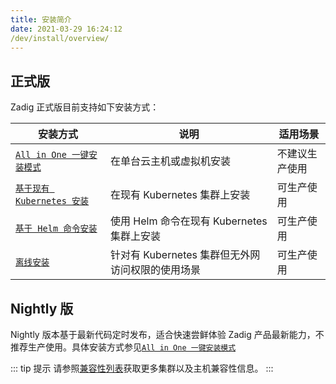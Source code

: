 ```yaml
---
title: 安装简介
date: 2021-03-29 16:24:12
/dev/install/overview/
---
```


## 正式版

Zadig 正式版目前支持如下安装方式：

| 安装方式 | 说明 | 适用场景 |
|-------- | ---- |--------|
| [`All in One 一键安装模式`](/dev/install/all-in-one/) | 在单台云主机或虚拟机安装 | 不建议生产使用 |
| [`基于现有 Kubernetes 安装`](/dev/install/install-on-k8s/) | 在现有 Kubernetes 集群上安装 | 可生产使用 |
| [`基于 Helm 命令安装`](/dev/install/helm-deploy/) | 使用 Helm 命令在现有 Kubernetes 集群上安装  | 可生产使用 |
| [`离线安装`](/dev/install/offline/) | 针对有 Kubernetes 集群但无外网访问权限的使用场景 | 可生产使用 |


## Nightly 版

Nightly 版本基于最新代码定时发布，适合快速尝鲜体验 Zadig 产品最新能力，不推荐生产使用。具体安装方式参见[`All in One 一键安装模式`](/dev/install/all-in-one/)



::: tip 提示
请参照[兼容性列表](/dev/pages/compatibility)获取更多集群以及主机兼容性信息。
:::

